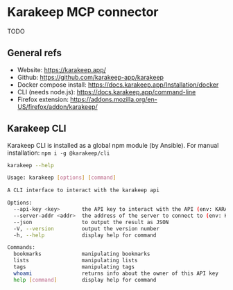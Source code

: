 # Karakeep MCP connector

TODO

## General refs

- Website: <https://karakeep.app/>
- Github: <https://github.com/karakeep-app/karakeep>
- Docker compose install: <https://docs.karakeep.app/Installation/docker>
- CLI (needs node.js): <https://docs.karakeep.app/command-line>
- Firefox extension: <https://addons.mozilla.org/en-US/firefox/addon/karakeep/>

## Karakeep CLI

Karakeep CLI is installed as a global npm module (by Ansible). For manual
installation: `npm i -g @karakeep/cli`

```bash
karakeep --help

Usage: karakeep [options] [command]

A CLI interface to interact with the karakeep api

Options:
  --api-key <key>       the API key to interact with the API (env: KARAKEEP_API_KEY)
  --server-addr <addr>  the address of the server to connect to (env: KARAKEEP_SERVER_ADDR)
  --json                to output the result as JSON
  -V, --version         output the version number
  -h, --help            display help for command

Commands:
  bookmarks             manipulating bookmarks
  lists                 manipulating lists
  tags                  manipulating tags
  whoami                returns info about the owner of this API key
  help [command]        display help for command
```
